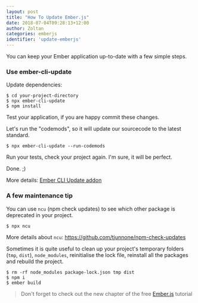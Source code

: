 ```yaml
---
layout: post
title: "How To Update Ember.js"
date: 2018-07-04T09:28:13+12:00
author: Zoltan
categories: emberjs
identifier: 'update-emberjs'
---
```


You can keep your Ember application up-to-date with a few simple steps.

### Use ember-cli-update

Update dependencies:

    $ cd your-project-directory
    $ npx ember-cli-update
    $ npm install

Test your application, if you are happy commit these changes.

Let's run the "codemods", so it will update our sourcecode to the latest standard.    
    
    $ npx ember-cli-update --run-codemods

Run your tests, check your project again. I'm sure, it will be perfect.

Done. ;)

More details: [Ember CLI Update addon](https://github.com/ember-cli/ember-cli-update)

### A few maintenance tip

You can use `ncu` (npm check updates) to see which other package is deprecated in your project.

    $ npx ncu

More details about `ncu`: <https://github.com/tjunnone/npm-check-updates>
  
Sometimes it is quite useful to clean up your project's temporary folders (`tmp`, `dist`), `node_modules`, reinitialise the lock file, reinstall all the packages and rebuild the project.

    $ rm -rf node_modules package-lock.json tmp dist
    $ npm i
    $ ember build

> Don't forget to check out the new chapter of the free [Ember.js](https://yoember.com) tutorial
